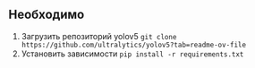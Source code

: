 
## Необходимо
1. Загрузить репозиторий yolov5 `git clone https://github.com/ultralytics/yolov5?tab=readme-ov-file`
2. Установить зависимости `pip install -r requirements.txt`